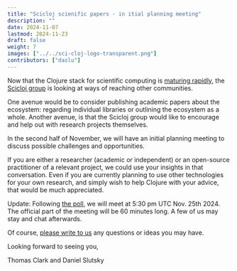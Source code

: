 ```yaml
---
title: "Scicloj scienific papers - in itial planning meeting"
description: ""
date: 2024-11-07
lastmod: 2024-11-23
draft: false
weight: 7
images: ["../../sci-cloj-logo-transparent.png"]
contributors: ["daslu"]
---
```


Now that the Clojure stack for scientific computing is [maturing rapidly](https://www.youtube.com/watch?v=_D5d6Ls6pBw), the [Scicloj group](https://scicloj.github.io/) is looking at ways of reaching other communities.

One avenue would be to consider publishing academic papers about the ecosystem: regarding individual libraries or outlining the ecosystem as a whole. Another avenue, is that the Scicloj group would like to encourage and help out with research projects themselves.

In the second half of November, we will have an initial planning meeting to discuss possible challenges and opportunities.

If you are either a researcher (academic or independent) or an open-source practitioner of a relevant project, we could use your insights in that conversation. Even if you are currently planning to use other technologies for your own research, and simply wish to help Clojure with your advice, that would be much appreciated.

Update: Following [the poll](https://tallycal.com/p/4170400), we will meet at 5:30 pm UTC Nov. 25th 2024. The official part of the meeting will be 60 minutes long. A few of us may stay and chat afterwards.

Of course, [please write to us](https://scicloj.github.io/docs/community/contact/) any questions or ideas you may have.

Looking forward to seeing you,

Thomas Clark and Daniel Slutsky

